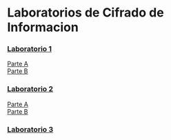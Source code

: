 # Laboratorios de Cifrado de Informacion

### [Laboratorio 1](./Lab%201/)
[Parte A](./Lab%201/Parte%20A/)  
[Parte B](./Lab%201/Parte%20B/)  

### [Laboratorio 2](./Lab%202/)
[Parte A](./Lab%202/Parte%20A/)  
[Parte B](./Lab%202/Parte%20B/)

### [Laboratorio 3](./Lab%203/)
